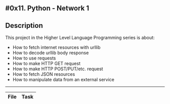#0x11. Python - Network 1
---
## Description

This project in the Higher Level Language Programming series is about:

* How to fetch internet resources with urllib
* How to decode urllib body response
* How to use requests
* How to make HTTP GET request
* How to make HTTP POST/PUT/etc. request
* How to fetch JSON resources
* How to manipulate data from an external service

---
File | Task
---|---

